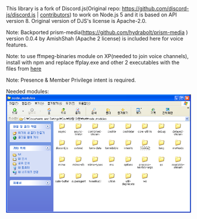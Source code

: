 This library is a fork of Discord.js(Original repo: https://github.com/discord-js/discord.js | [contributors](https://github.com/discordjs/discord.js/graphs/contributors)) to work on Node.js 5 and it is based on API version 8. Original version of DJS's license is Apache-2.0.

Note: Backported prism-media(https://github.com/hydrabolt/prism-media ) version 0.0.4 by AmishShah (Apache 2 license) is included here for voice features.

Note: to use ffmpeg-binaries module on XP(needed to join voice channels), install with npm and replace ffplay.exe and other 2 executables with the files from [here](https://sourceforge.net/projects/xpitory/files/ffmpeg/ffmpeg-3.4.1_LTO.7z/download?use_mirror=netix&download=&failedmirror=deac-riga.dl.sourceforge.net)

Note: Presence & Member Privilege intent is required.

Needed modules: ![modulefolder](https://github.com/gdl-888/discord.js-v11-2021/blob/master/Untitled.PNG?raw=true)
